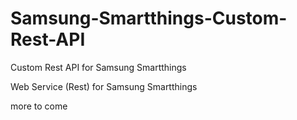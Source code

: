 # Samsung-Smartthings-Custom-Rest-API
Custom Rest API for Samsung Smartthings

Web Service (Rest) for Samsung Smartthings

more to come
